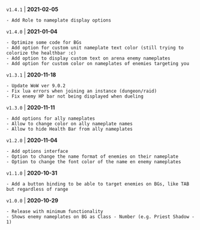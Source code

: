 `v1.4.1` | __2021-02-05__

    - Add Role to nameplate display options

`v1.4.0` | __2021-01-04__

    - Optimize some code for BGs
    - Add option for custom unit nameplate text color (still trying to colorize the healthbar :c)
    - Add option to display custom text on arena enemy nameplates
    - Add option for custom color on nameplates of enemies targeting you

`v1.3.1` | __2020-11-18__

    - Update WoW ver 9.0.2
    - Fix lua errors when joining an instance (dungeon/raid)
    - Fix enemy HP bar not being displayed when dueling

`v1.3.0` | __2020-11-11__

    - Add options for ally nameplates
    - Allow to change color on ally nameplate names
    - Allow to hide Health Bar from ally nameplates

`v1.2.0` | __2020-11-04__

    - Add options interface
    - Option to change the name format of enemies on their nameplate
    - Option to change the font color of the name en enemy nameplates

`v1.1.0` | __2020-10-31__

    - Add a button binding to be able to target enemies on BGs, like TAB but regardless of range

`v1.0.0` | __2020-10-29__

    - Release with minimum functionality
    - Shows enemy nameplates on BG as Class - Number (e.g. Priest Shadow - 1)
